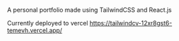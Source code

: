 A personal portfolio made using TailwindCSS and React.js

Currently deployed to vercel https://tailwindcv-12xr8gst6-temevh.vercel.app/
